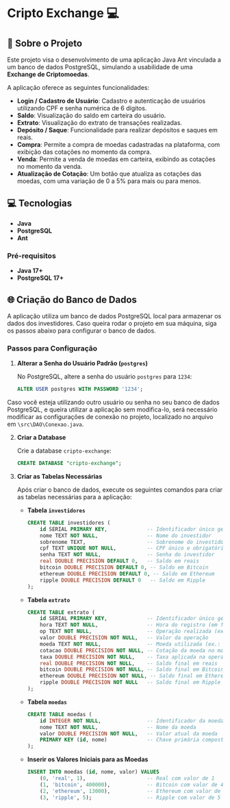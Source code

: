 # Cripto Exchange 💻

## 📌 Sobre o Projeto

Este projeto visa o desenvolvimento de uma aplicação Java Ant vinculada a um banco de dados PostgreSQL, simulando a usabilidade de uma **Exchange de Criptomoedas**. 

A aplicação oferece as seguintes funcionalidades:

- **Login / Cadastro de Usuário**: Cadastro e autenticação de usuários utilizando CPF e senha numérica de 6 dígitos.
- **Saldo**: Visualização do saldo em carteira do usuário.
- **Extrato**: Visualização do extrato de transações realizadas.
- **Depósito / Saque**: Funcionalidade para realizar depósitos e saques em reais.
- **Compra**: Permite a compra de moedas cadastradas na plataforma, com exibição das cotações no momento da compra.
- **Venda**: Permite a venda de moedas em carteira, exibindo as cotações no momento da venda.
- **Atualização de Cotação**: Um botão que atualiza as cotações das moedas, com uma variação de 0 a 5% para mais ou para menos.

## 💻 Tecnologias

- **Java**
- **PostgreSQL**
- **Ant**

### Pré-requisitos

- **Java 17+**
- **PostgreSQL 17+**

## 🌐 Criação do Banco de Dados

A aplicação utiliza um banco de dados PostgreSQL local para armazenar os dados dos investidores. Caso queira rodar o projeto em sua máquina, siga os passos abaixo para configurar o banco de dados.

### Passos para Configuração

1. **Alterar a Senha do Usuário Padrão (`postgres`)**

   No PostgreSQL, altere a senha do usuário `postgres` para `1234`:

   ```sql
   ALTER USER postgres WITH PASSWORD '1234';

  Caso você esteja utilizando outro usuário ou senha no seu banco de dados PostgreSQL, e queira utilizar a aplicação sem modifica-lo, será necessário modificar as configurações de conexão no projeto, localizado no arquivo em `\src\DAO\Conexao.java`.
    

2. **Criar a Database**

   Crie a database `cripto-exchange`:

   ```sql
   CREATE DATABASE "cripto-exchange";
3. **Criar as Tabelas Necessárias**

   Após criar o banco de dados, execute os seguintes comandos para criar as tabelas necessárias para a aplicação:

   - **Tabela `investidores`**

     ```sql
     CREATE TABLE investidores (
         id SERIAL PRIMARY KEY,             -- Identificador único gerado automaticamente
         nome TEXT NOT NULL,                -- Nome do investidor
         sobrenome TEXT,                    -- Sobrenome do investidor
         cpf TEXT UNIQUE NOT NULL,          -- CPF único e obrigatório
         senha TEXT NOT NULL,               -- Senha do investidor
         real DOUBLE PRECISION DEFAULT 0,   -- Saldo em reais
         bitcoin DOUBLE PRECISION DEFAULT 0, -- Saldo em Bitcoin
         ethereum DOUBLE PRECISION DEFAULT 0, -- Saldo em Ethereum
         ripple DOUBLE PRECISION DEFAULT 0   -- Saldo em Ripple
     );
     ```

   - **Tabela `extrato`**

     ```sql
     CREATE TABLE extrato (
         id SERIAL PRIMARY KEY,             -- Identificador único gerado automaticamente
         hora TEXT NOT NULL,                -- Hora do registro (em formato textual)
         op TEXT NOT NULL,                  -- Operação realizada (ex.: compra(+)/venda(-))
         valor DOUBLE PRECISION NOT NULL,   -- Valor da operação
         moeda TEXT NOT NULL,               -- Moeda utilizada (ex.: bitcoin, ethereum)
         cotacao DOUBLE PRECISION NOT NULL, -- Cotação da moeda no momento da operação
         taxa DOUBLE PRECISION NOT NULL,    -- Taxa aplicada na operação
         real DOUBLE PRECISION NOT NULL,    -- Saldo final em reais
         bitcoin DOUBLE PRECISION NOT NULL, -- Saldo final em Bitcoin
         ethereum DOUBLE PRECISION NOT NULL, -- Saldo final em Ethereum
         ripple DOUBLE PRECISION NOT NULL   -- Saldo final em Ripple
     );
     ```

   - **Tabela `moedas`**

     ```sql
     CREATE TABLE moedas (
         id INTEGER NOT NULL,               -- Identificador da moeda
         nome TEXT NOT NULL,                -- Nome da moeda
         valor DOUBLE PRECISION NOT NULL,   -- Valor atual da moeda
         PRIMARY KEY (id, nome)             -- Chave primária composta por id e nome
     );
     ```

   - **Inserir os Valores Iniciais para as Moedas**

     ```sql
     INSERT INTO moedas (id, nome, valor) VALUES
         (0, 'real', 1),                    -- Real com valor de 1
         (1, 'bitcoin', 400000),            -- Bitcoin com valor de 400 mil
         (2, 'ethereum', 13000),            -- Ethereum com valor de 13 mil
         (3, 'ripple', 5);                  -- Ripple com valor de 5
     ```
